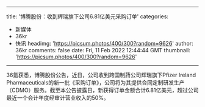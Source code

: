 
---
title: '博腾股份：收到辉瑞旗下公司6.81亿美元采购订单'
categories: 
 - 新媒体
 - 36kr
 - 快讯
headimg: 'https://picsum.photos/400/300?random=9626'
author: 36kr
comments: false
date: Fri, 11 Feb 2022 12:44:44 GMT
thumbnail: 'https://picsum.photos/400/300?random=9626'
---

<div>   
36氪获悉，博腾股份公告，近日，公司收到跨国制药公司辉瑞旗下Pfizer Ireland Pharmaceuticals的新一批《采购订单》，公司将为其提供合同定制研发生产（CDMO）服务。截至本公告披露日，新获得订单金额合计6.81亿美元，超过公司最近一个会计年度经审计营业收入的50%。  
</div>
            